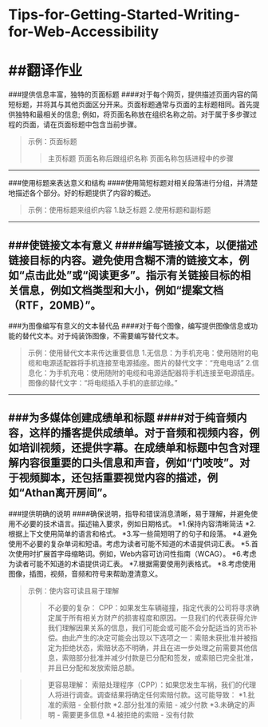 # Tips-for-Getting-Started-Writing-for-Web-Accessibility
##翻译作业
===
###提供信息丰富，独特的页面标题
####对于每个网页，提供描述页面内容的简短标题，并将其与其他页面区分开来。页面标题通常与页面的主标题相同。首先提供独特和最相关的信息; 例如，将页面名称放在组织名称之前。对于属于多步骤过程的页面，请在页面标题中包含当前步骤。

>示例：页面标题
>>主页标题
>>页面名称后跟组织名称
>>页面名称包括进程中的步骤
---
###使用标题来表达意义和结构
####使用简短标题对相关段落进行分组，并清楚地描述各个部分。好的标题提供了内容的概述。

>示例：使用标题来组织内容
1.缺乏标题
2.使用标题和副标题
---
###使链接文本有意义
####编写链接文本，以便描述链接目标的内容。避免使用含糊不清的链接文本，例如“点击此处”或“阅读更多”。指示有关链接目标的相关信息，例如文档类型和大小，例如“提案文档（RTF，20MB）”。
---
###为图像编写有意义的文本替代品
####对于每个图像，编写提供图像信息或功能的替代文本。对于纯装饰图像，不需要编写替代文本。

>示例：使用替代文本来传达重要信息
1.无信息：为手机充电：使用随附的电缆和电源适配器将手机连接至电源插座。图片的替代文字：“充电电话”
2.信息化：为手机充电：使用随附的电缆和电源适配器将手机连接至电源插座。图像的替代文字：“将电缆插入手机的底部边缘。”
---
###为多媒体创建成绩单和标题
####对于纯音频内容，这样的播客提供成绩单。对于音频和视频内容，例如培训视频，还提供字幕。在成绩单和标题中包含对理解内容很重要的口头信息和声音，例如“门吱吱”。对于视频脚本，还包括重要视觉内容的描述，例如“Athan离开房间”。
---
###提供明确的说明
####确保说明，指导和错误消息清晰，易于理解，并避免使用不必要的技术语言。描述输入要求，例如日期格式。
*1.保持内容清晰简洁
*2.根据上下文使用简单的语言和格式。
*3.写一些简短明了的句子和段落。
*4.避免使用不必要的复杂单词和短语。考虑为读者可能不知道的术语提供词汇表。
*5.首次使用时扩展首字母缩略词。例如，Web内容可访问性指南（WCAG）。
*6.考虑为读者可能不知道的术语提供词汇表。
*7.根据需要使用列表格式。
*8.考虑使用图像，插图，视频，音频和符号来帮助澄清意义。

>示例：使内容可读且易于理解
>>不必要的复杂：
CPP：如果发生车辆碰撞，指定代表的公司将寻求确定属于所有相关方财产的损害程度和原因。一旦我们的代表获得允许我们理解因果关系的信息，我们可能会或可能不会分配适当的货币补偿。由此产生的决定可能会出现以下选项之一：索赔未获批准并被指定为拒绝状态，索赔状态不明确，并且在进一步处理之前需要其他信息，索赔部分批准并减少付款是已分配和签发，或索赔已完全批准，并且已分配和发放索赔总额。

>>更容易理解：
索赔处理程序（CPP）：如果您发生车祸，我们的代理人将进行调查。调查结果将确定任何索赔付款。这可能导致：
*1.批准的索赔 - 全额付款
*2.部分批准的索赔 - 减少付款
*3.未确定的声明 - 需要更多信息
*4.被拒绝的索赔 - 没有付款
